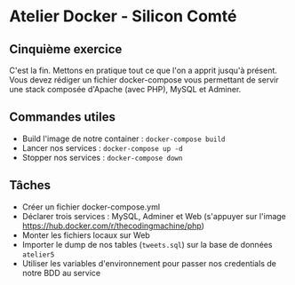 # Atelier Docker - Silicon Comté

## Cinquième exercice
C'est la fin. Mettons en pratique tout ce que l'on a apprit jusqu'à présent.  
Vous devez rédiger un fichier docker-compose vous permettant de servir une stack composée d'Apache (avec PHP), MySQL et Adminer.

## Commandes utiles
* Build l'image de notre container : `docker-compose build`
* Lancer nos services : `docker-compose up -d`
* Stopper nos services : `docker-compose down`

## Tâches
* Créer un fichier docker-compose.yml
* Déclarer trois services : MySQL, Adminer et Web (s'appuyer sur l'image https://hub.docker.com/r/thecodingmachine/php)
* Monter les fichiers locaux sur Web
* Importer le dump de nos tables (`tweets.sql`) sur la base de données `atelier5`
* Utiliser les variables d'environnement pour passer nos credentials de notre BDD au service